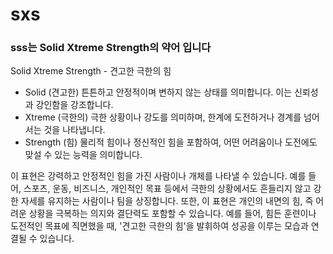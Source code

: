 # sxs
### sss는 Solid Xtreme Strength의 약어 입니다
Solid Xtreme Strength - 견고한 극한의 힘


- Solid (견고한)
   튼튼하고 안정적이며 변하지 않는 상태를 의미합니다. 이는 신뢰성과 강인함을 강조합니다.
- Xtreme (극한의)
   극한 상황이나 강도를 의미하며, 한계에 도전하거나 경계를 넘어서는 것을 나타냅니다.
- Strength (힘)
   물리적 힘이나 정신적인 힘을 포함하여, 어떤 어려움이나 도전에도 맞설 수 있는 능력을 의미합니다.

이 표현은 강력하고 안정적인 힘을 가진 사람이나 개체를 나타낼 수 있습니다. 
예를 들어, 스포츠, 운동, 비즈니스, 개인적인 목표 등에서 극한의 상황에서도 흔들리지 않고 강한 자세를 유지하는 사람이나 팀을 상징합니다.
또한, 이 표현은 개인의 내면의 힘, 즉 어려운 상황을 극복하는 의지와 결단력도 포함할 수 있습니다. 예를 들어, 힘든 훈련이나 도전적인 목표에 직면했을 때, '견고한 극한의 힘'을 발휘하여 성공을 이루는 모습과 연결될 수 있습니다.
